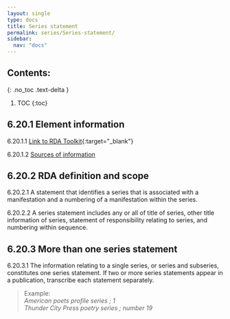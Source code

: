 ```yaml
---
layout: single
type: docs
title: Series statement
permalink: series/Series-statement/
sidebar:
  nav: "docs"
---
```


## Contents:
{: .no_toc .text-delta }

1. TOC
{:toc}

## 6.20.1 Element information

<a name="6.20.1.1">6.20.1.1</a> [Link to RDA Toolkit](https://beta.rdatoolkit.org/Content/Index?externalId=en-US_ala-60344275-5627-3f0e-9a61-438b6d27a5fa){:target="_blank"}

<a name="6.20.1.2">6.20.1.2</a> [Sources of information](/DCRMR/series/)

## 6.20.2 RDA definition and scope

<a name="6.20.2.1">6.20.2.1</a> A statement that identifies a series that is associated with a manifestation and a numbering of a manifestation within the series.

<a name="6.20.2.2">6.20.2.2</a> A series statement includes any or all of title of series, other title information of series, statement of responsibility relating to series, and numbering within sequence.

## 6.20.3 More than one series statement

<a name="6.20.3.1 6.20.3.1">6.20.3.1</a> The information relating to a single series, or series and subseries, constitutes one series statement. If two or more series statements appear in a publication, transcribe each statement separately.

>Example:  
><CITE>American poets profile series ; 1</CITE>  
><CITE>Thunder City Press poetry series ; number 19</CITE>
